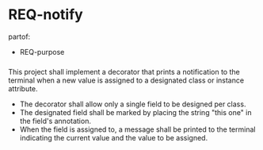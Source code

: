 # REQ-notify
partof:
  - REQ-purpose
###

This project shall implement a decorator that prints a notification to the terminal when a new value is assigned to a designated class or instance attribute.

- The decorator shall allow only a single field to be designed per class.
- The designated field shall be marked by placing the string "this one" in the field's annotation.
- When the field is assigned to, a message shall be printed to the terminal indicating the current value and the value to be assigned.
